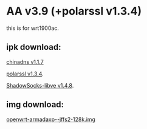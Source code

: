 AA v3.9 (+polarssl v1.3.4)
=======
this is for wrt1900ac.

ipk download:
-------
[chinadns v1.1.7](http://xx.xx)

[polarssl v1.3.4](http://xx.xx).

[ShadowSocks-libve v1.4.8](http://xx.xx).

img download:
-------
[openwrt-armadaxp--jffs2-128k.img](https://github.com/cooerson/Mamba/releases/download/untagged-b2495470f045df92567d/openwrt-armadaxp--jffs2-128k.img)

